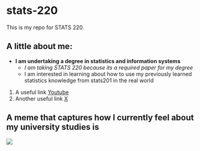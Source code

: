 # stats-220

This is my repo for STATS 220. 

## A little about me:

- **I am undertaking a degree in statistics and information systems**
  - *I am taking STATS 220 because its a required paper for my degree*
  - I am interested in learning about how to use my previously learned statistics knowledge from stats201 in the real world
1. A useful link [Youtube](https://www.youtube.com)
2. Another useful link [X](https://www.x.com)
## A meme that captures how I currently feel about my university studies is 
![](https://media1.tenor.com/m/yO21gfpez0kAAAAC/sharkcat-memecoin.gif)
